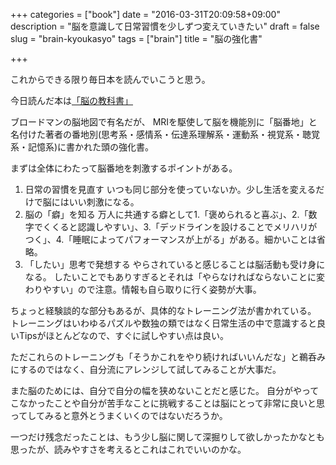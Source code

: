 +++
categories = ["book"]
date = "2016-03-31T20:09:58+09:00"
description = "脳を意識して日常習慣を少しずつ変えていきたい"
draft = false
slug = "brain-kyoukasyo"
tags = ["brain"]
title = "脳の強化書"

+++

これからできる限り毎日本を読んでいこうと思う。

今日読んだ本は[「脳の教科書」](http://www.amazon.co.jp/dp/B00JTODJFQ)

ブロードマンの脳地図で有名だが、
MRIを駆使して脳を機能別に「脳番地」と名付けた著者の番地別(思考系・感情系・伝達系理解系・運動系・視覚系・聴覚系・記憶系)に書かれた頭の強化書。

まずは全体にわたって脳番地を刺激するポイントがある。
1. 日常の習慣を見直す
いつも同じ部分を使っていないか。少し生活を変えるだけで脳にはいい刺激になる。
2. 脳の「癖」を知る
万人に共通する癖として1.「褒められると喜ぶ」、2.「数字でくくると認識しやすい」、3.「デッドラインを設けることでメリハリがつく」、4.「睡眠によってパフォーマンスが上がる」がある。細かいことは省略。
3. 「したい」思考で発想する
やらされていると感じることは脳活動も受け身になる。
したいことでもありすぎるとそれは「やらなければならないことに変わりやすい」ので注意。情報も自ら取りに行く姿勢が大事。

ちょっと経験談的な部分もあるが、具体的なトレーニング法が書かれている。
トレーニングはいわゆるパズルや数独の類ではなく日常生活の中で意識すると良いTipsがほとんどなので、すぐに試しやすい点は良い。

ただこれらのトレーニングも「そうかこれをやり続ければいいんだな」と鵜呑みにするのではなく、自分流にアレンジして試してみることが大事だ。

また脳のためには、自分で自分の幅を狭めないことだと感じた。
自分がやってこなかったことや自分が苦手なことに挑戦することは脳にとって非常に良いと思ってしてみると意外とうまくいくのではないだろうか。

一つだけ残念だったことは、もう少し脳に関して深掘りして欲しかったかなとも思ったが、読みやすさを考えるとこれはこれでいいのかな。
